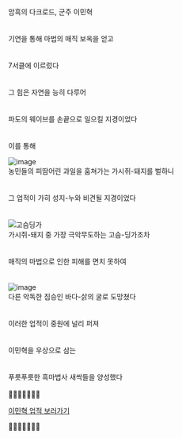 <br><br>
암흑의 다크로드, 군주 이민혁
<br><br><br>
기연을 통해 마법의 매직 보옥을 얻고
<br><br><br>
7서클에 이르렀다
<br><br><br>
그 힘은 자연을 능히 다루어
<br><br><br>
파도의 웨이브를 손끝으로 일으킬 지경이었다
<br><br><br>
이를 통해
<br>

![image](https://i.postimg.cc/vDySF4kx/173139125a351cd98.jpg)
<br>
농민들의 피땀어린 과일을 훔쳐가는 가시쥐-돼지를 벌하니
<br><br><br>
그 업적이 가히 성지-누와 비견될 지경이었다
<br><br><br>
![고슴딩가](https://i.postimg.cc/m1TdQnCy/1881a62584d4f1d11.jpg)<br>
가시쥐-돼지 중 가장 극악무도하는 고슴-딩가조차
<br><br><br>
매직의 마법으로 인한 피해를 면치 못하여
<br><br><br>
![image](https://i.postimg.cc/0rCX881W/1753798330.jpg)
<br>
다른 악독한 짐승인 바다-삵의 굴로 도망쳤다
<br><br><br>
이러한 업적이 중원에 널리 퍼져
<br><br><br>
이민혁을 우상으로 삼는
<br><br><br>
푸릇푸릇한 흑마법사 새싹들을 양성했다
<br><br>
🔽🔽🔽🔽🔽🔽🔽
<br>

[이민혁 업적 보러가기](https://namu.wiki/w/%EB%A7%81%ED%81%AC(%EC%A0%A4%EB%8B%A4%EC%9D%98%20%EC%A0%84%EC%84%A4%20%EC%8B%9C%EB%A6%AC%EC%A6%88))

🔼🔼🔼🔼🔼🔼🔼